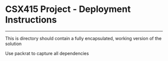 # CSX415 Project - Deployment Instructions
---

This is directory should contain a fully encapsulated, working version of the solution

Use packrat to capture all dependencies 